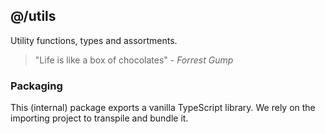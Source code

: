 ## @/utils

Utility functions, types and assortments.

> "Life is like a box of chocolates" - _Forrest Gump_

### Packaging

This (internal) package exports a vanilla TypeScript library. We rely on the
importing project to transpile and bundle it.
